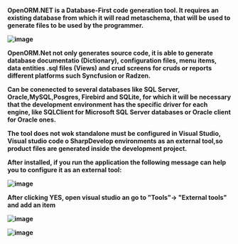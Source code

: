 <strong>OpenORM.NET<strong> is a Database-First code generation tool. It requires an existing database from which it will read metaschema, that will be used to generate files to be used by the programmer.


![image](https://user-images.githubusercontent.com/4572212/180858516-514809bf-8c08-493f-a127-d73994e1a3b2.png)

 OpenORM.Net not only generates source code, it is able to generate database documentatio (Dictionary),
configuration files, menu items, data entities .sql files (Views) and crud screens for cruds or reports different platforms such Syncfusion or Radzen.

Can be conenected to several databases like SQL Server, Oracle,MySQL,Posgres, Firebird and SQLite,
for which it will be necessary that the development environment has the specific driver for each engine, like
SQLClient for Microsoft SQL Server databases or Oracle client for Oracle ones.


The tool does not wok standalone must be configured in Visual Studio, Visual studio code o SharpDevelop environments
as an external tool,so product files are generated inside the development project.

After installed, if you run the application the following message can help you to configure it as an external tool:

![image](https://user-images.githubusercontent.com/4572212/180861343-28627588-3ccf-4103-8195-c80684b3465d.png)

After clicking YES, open visual studio an go to "Tools"-> "External tools" and add an item


![image](https://user-images.githubusercontent.com/4572212/180861741-242df39e-a79b-4535-bc2b-5a491b6d0f61.png)



![image](https://user-images.githubusercontent.com/4572212/180859659-f5607f43-9ad7-475f-a149-5405cbf98a27.png)


